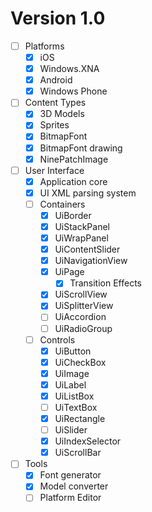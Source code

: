 # Version 1.0

- [ ] Platforms
  - [X] iOS
  - [X] Windows.XNA
  - [X] Android
  - [X] Windows Phone

- [ ] Content Types
  - [X] 3D Models
  - [X] Sprites
  - [X] BitmapFont
  - [X] BitmapFont drawing
  - [X] NinePatchImage

- [ ] User Interface
  - [X] Application core
  - [X] UI XML parsing system
  - [ ] Containers
    - [X] UiBorder
    - [X] UiStackPanel
    - [X] UiWrapPanel
    - [X] UiContentSlider
    - [X] UiNavigationView
    - [X] UiPage
      - [X] Transition Effects
    - [X] UiScrollView
    - [X] UiSplitterView
    - [ ] UiAccordion
    - [ ] UiRadioGroup
  - [ ] Controls
    - [X] UiButton
    - [X] UiCheckBox
    - [X] UiImage
    - [X] UiLabel
    - [X] UiListBox
    - [ ] UiTextBox
    - [X] UiRectangle
    - [ ] UiSlider
    - [X] UiIndexSelector
    - [X] UiScrollBar
    
- [ ] Tools
  - [X] Font generator
  - [X] Model converter
  - [ ] Platform Editor
